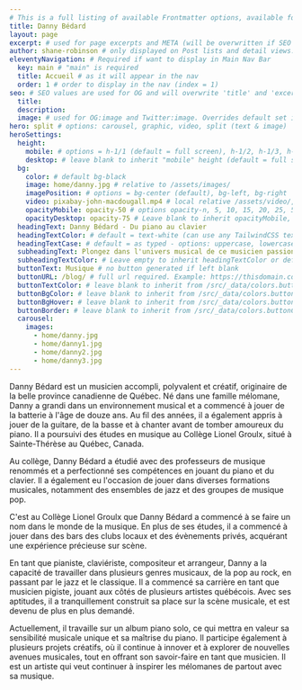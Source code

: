 ```yaml
---
# This is a full listing of available Frontmatter options, available for any content (.md) file.
title: Danny Bédard
layout: page
excerpt: # used for page excerpts and META (will be overwritten if SEO used below)
author: shane-robinson # only displayed on Post lists and detail views. Defaults to _data/meta.authorURL
eleventyNavigation: # Required if want to display in Main Nav Bar
  key: main # "main" is required
  title: Accueil # as it will appear in the nav
  order: 1 # order to display in the nav (index = 1)
seo: # SEO values are used for OG and will overwrite 'title' and 'excerpt' above
  title:
  description:
  image: # used for OG:image and Twitter:image. Overrides default set in _data/meta.siteImage
hero: split # options: carousel, graphic, video, split (text & image)
heroSettings:
  height:
    mobile: # options = h-1/1 (default = full screen), h-1/2, h-1/3, h-3/4, h-9/10, h-48 (12rem, 192px), h-56 (14rem, 224px), h-64 (16rem, 256px)
    desktop: # leave blank to inherit "mobile" height (default = full screen)
  bg:
    color: # default bg-black
    image: home/danny.jpg # relative to /assets/images/
    imagePosition: # options = bg-center (default), bg-left, bg-right
    video: pixabay-john-macdougall.mp4 # local relative /assets/video/, or full https://... if remote?
    opacityMobile: opacity-50 # options opacity-n, 5, 10, 15, 20, 25, 50, 75, 100 (default)
    opacityDesktop: opacity-75 # Leave blank to inherit opacityMobile, use same options as opacityMobile
  headingText: Danny Bédard - Du piano au clavier
  headingTextColor: # default = text-white (can use any TailwindCSS text-[color]-[xxx])
  headingTextCase: # default = as typed - options: uppercase, lowercase, capitalize
  subheadingText: Plongez dans l'univers musical de ce musicien passionné
  subheadingTextColor: # Leave empty to inherit headingTextColor or default (text-white) or use any text-[color]-[xxx]
  buttonText: Musique # no button generated if left blank
  buttonURL: /blog/ # full url required. Example: https://thisdomain.com/somepage/
  buttonTextColor: # leave blank to inherit from /src/_data/colors.buttonCustom or buttonDefault
  buttonBgColor: # leave blank to inherit from /src/_data/colors.buttonCustom.bg or buttonDefault.bg
  buttonBgHover: # leave blank to inherit from /src/_data/colors.buttonCustom.bgHover or buttonDefault.bgHover
  buttonBorder: # leave blank to inherit from /src/_data/colors.buttonCustom.border or buttonDefault.border
  carousel:
    images:
      - home/danny.jpg
      - home/danny1.jpg
      - home/danny2.jpg
      - home/danny3.jpg
---
```


  <p>Danny Bédard est un musicien accompli, polyvalent et créatif, originaire de la belle province canadienne de Québec. Né dans une famille mélomane, Danny a grandi dans un environnement musical et a commencé à jouer de la batterie à l'âge de douze ans. Au fil des années, il a également appris à jouer de la guitare, de la basse et à chanter avant de tomber amoureux du piano. Il a poursuivi des études en musique au Collège Lionel Groulx, situé à Sainte-Thérèse au Québec, Canada.</p>

  <p>Au collège, Danny Bédard a étudié avec des professeurs de musique renommés et a perfectionné ses compétences en jouant du piano et du clavier. Il a également eu l'occasion de jouer dans diverses formations musicales, notamment des ensembles de jazz et des groupes de musique pop. </p>

  <p>C'est au Collège Lionel Groulx que Danny Bédard a commencé à se faire un nom dans le monde de la musique. En plus de ses études, il a commencé à jouer dans des bars des clubs locaux et des évènements privés, acquérant une expérience précieuse sur scène.</p>

  <p>En tant que pianiste, claviériste, compositeur et arrangeur, Danny a la capacité de travailler dans plusieurs genres musicaux, de la pop au rock, en passant par le jazz et le classique. Il a commencé sa carrière en tant que musicien pigiste, jouant aux côtés de plusieurs artistes québécois. Avec ses aptitudes, il a tranquillement construit sa place sur la scène musicale, et est devenu de plus en plus demandé.</p>

  <p>Actuellement, il travaille sur un album piano solo, ce qui mettra en valeur sa sensibilité musicale unique et sa maîtrise du piano. Il participe également à plusieurs projets créatifs, où il continue à innover et à explorer de nouvelles avenues musicales, tout en offrant son savoir-faire en tant que musicien. Il est un artiste qui veut continuer à inspirer les mélomanes de partout avec sa musique.</p>


